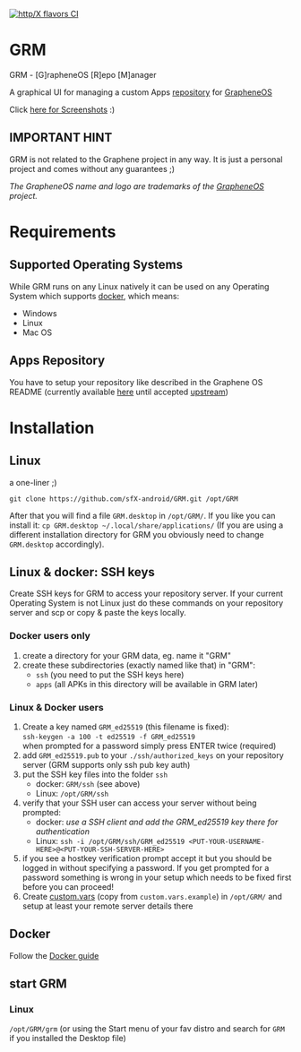 [![http/X flavors CI](https://github.com/sfX-android/GRM/actions/workflows/docker-image.yml/badge.svg?branch=latest)](https://github.com/sfX-android/GRM/actions/workflows/docker-image.yml)

# GRM
GRM - [G]rapheneOS [R]epo [M]anager

A graphical UI for managing a custom Apps [repository](https://github.com/GrapheneOS/apps.grapheneos.org) for [GrapheneOS](https://grapheneos.org/)

Click [here for Screenshots](screenshots/overview.md) :)


## IMPORTANT HINT

GRM is not related to the Graphene project in any way. It is just a personal project and comes without any guarantees ;)

_The GrapheneOS name and logo are trademarks of the [GrapheneOS](https://grapheneos.org/) project._

# Requirements

## Supported Operating Systems

While GRM runs on any Linux natively it can be used on any Operating System which supports [docker](https://www.docker.com), which means:

- Windows
- Linux
- Mac OS

## Apps Repository

You have to setup your repository like described in the Graphene OS README (currently available [here](https://github.com/steadfasterX/apps.grapheneos.org/blob/sfX-guide/README.md) until accepted [upstream](https://github.com/GrapheneOS/apps.grapheneos.org))

# Installation

## Linux

a one-liner ;) 

`git clone https://github.com/sfX-android/GRM.git /opt/GRM`

After that you will find a file `GRM.desktop` in `/opt/GRM/`. If you like you can install it: `cp GRM.desktop ~/.local/share/applications/`
(If you are using a different installation directory for GRM you obviously need to change `GRM.desktop` accordingly).

## Linux & docker: SSH keys

Create SSH keys for GRM to access your repository server. If your current Operating System is not Linux just do these commands on your repository server and scp or copy & paste the keys locally.

### Docker users only
1. create a directory for your GRM data, eg. name it "GRM"
2. create these subdirectories (exactly named like that) in "GRM":
    - `ssh` (you need to put the SSH keys here)
    - `apps` (all APKs in this directory will be available in GRM later)

### Linux & Docker users
1. Create a key named `GRM_ed25519` (this filename is fixed):
   <br/>`ssh-keygen -a 100 -t ed25519 -f GRM_ed25519`
   <br/>when prompted for a password simply press ENTER twice (required)
2. add `GRM_ed25519.pub` to your `./ssh/authorized_keys` on your repository server (GRM supports only ssh pub key auth)
3. put the SSH key files into the folder `ssh`
   - docker: `GRM/ssh` (see above)
   - Linux: `/opt/GRM/ssh`
4. verify that your SSH user can access your server without being prompted:
   - docker: _use a SSH client and add the GRM_ed25519 key there for authentication_
   - Linux: `ssh -i /opt/GRM/ssh/GRM_ed25519 <PUT-YOUR-USERNAME-HERE>@<PUT-YOUR-SSH-SERVER-HERE>`
5. if you see a hostkey verification prompt accept it but you should be logged in without specifying a password. If you get prompted for a password something is wrong in your setup which needs to be fixed first before you can proceed!
6. Create [custom.vars](custom.vars.example) (copy from `custom.vars.example`) in `/opt/GRM/` and setup at least your remote server details there

## Docker

Follow the [Docker guide](DOCKER.md) 

## start GRM

### Linux

`/opt/GRM/grm` (or using the Start menu of your fav distro and search for `GRM` if you installed the Desktop file)
